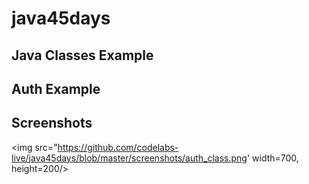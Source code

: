 # java45days





## Java Classes Example

## Auth Example
## Screenshots

<img src="https://github.com/codelabs-live/java45days/blob/master/screenshots/auth_class.png'  width=700, height=200/>
